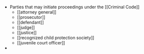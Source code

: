 - Parties that may initiate proceedings under the [[Criminal Code]]
	- [[attorney general]]
	- [[prosecutor]]
	- [[defendant]]
	- [[judge]]
	- [[justice]]
	- [[recognized child protection society]]
	- [[juvenile court officer]]
-